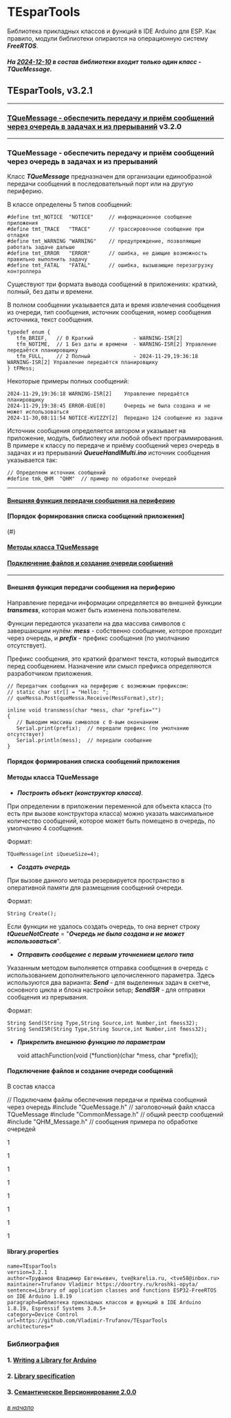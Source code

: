 # TEsparTools

Библиотека прикладных классов и функций в IDE Arduino для ESP. Как правило, модули библиотеки опираются на операционную систему ***FreeRTOS***.

##### На [2024-12-10]() в состав библиотеки входит только один класс - TQueMessage. 

## TEsparTools, v3.2.1

---

### [TQueMessage - обеспечить передачу и приём сообщений через очередь в задачах и из прерываний](#tquemessage---%D0%BE%D0%B1%D0%B5%D1%81%D0%BF%D0%B5%D1%87%D0%B8%D1%82%D1%8C-%D0%BF%D0%B5%D1%80%D0%B5%D0%B4%D0%B0%D1%87%D1%83-%D0%B8-%D0%BF%D1%80%D0%B8%D1%91%D0%BC-%D1%81%D0%BE%D0%BE%D0%B1%D1%89%D0%B5%D0%BD%D0%B8%D0%B9-%D1%87%D0%B5%D1%80%D0%B5%D0%B7-%D0%BE%D1%87%D0%B5%D1%80%D0%B5%D0%B4%D1%8C-%D0%B2-%D0%B7%D0%B0%D0%B4%D0%B0%D1%87%D0%B0%D1%85-%D0%B8-%D0%B8%D0%B7-%D0%BF%D1%80%D0%B5%D1%80%D1%8B%D0%B2%D0%B0%D0%BD%D0%B8%D0%B9) v3.2.0

---

### TQueMessage - обеспечить передачу и приём сообщений через очередь в задачах и из прерываний

Класс ***TQueMessage*** предназначен для организации единообразной передачи сообщений в последовательный порт или на другую периферию. 

В классе определены 5 типов сообщений:

```
#define tmt_NOTICE  "NOTICE"     // информационное сообщение приложения 
#define tmt_TRACE   "TRACE"      // трассировочное сообщение при отладке
#define tmt_WARNING "WARNING"    // предупреждение, позволяющие работать задаче дальше 
#define tmt_ERROR   "ERROR"      // ошибка, не дающие возможность правильно выполнить задачу
#define tmt_FATAL   "FATAL"      // ошибка, вызывающие перезагрузку контроллера
``` 

Существуют три формата вывода сообщений в приложениях: краткий, полный, без даты и времени.

В полном сообщении указывается дата и время извлечения сообщения из очереди, тип сообщения, источник сообщения, номер сообщения источника, текст сообщения.

```
typedef enum {
   tfm_BRIEF,   // 0 Краткий             - WARNING-ISR[2]
   tfm_NOTIME,  // 1 Без даты и времени  - WARNING-ISR[2] Управление передаётся планировщику
   tfm_FULL,    // 2 Полный              - 2024-11-29,19:36:18 WARNING-ISR[2] Управление передаётся планировщику
} tFMess;
```
Некоторые примеры полных сообщений:
```
2024-11-29,19:36:18 WARNING-ISR[2]    Управление передаётся планировщику   
2024-11-29,19:38:45 ERROR-EUE[0]      Очередь не была создана и не может использоваться  
2024-11-30,08:11:54 NOTICE-KVIZZY[2]  Передано 124 сообщение из задачи  
```

Источник сообщения определяется автором и указывает на приложение, модуль, библиотеку или любой объект программирования. В примере к классу по передаче и приёму сообщений через очередь в задачах и из прерываний ***QueueHandlMulti.ino*** источник сообщения указывается так:

```
// Определяем источник сообщений  
#define tmk_QHM  "QHM"  // пример по обработке очередей
```

---

#### [Внешняя функция пeредачи сообщения на периферию](#%D0%B2%D0%BD%D0%B5%D1%88%D0%BD%D1%8F%D1%8F-%D1%84%D1%83%D0%BD%D0%BA%D1%86%D0%B8%D1%8F-%D0%BF%D0%B5%D1%80%D0%B5%D0%B4%D0%B0%D1%87%D0%B8-%D1%81%D0%BE%D0%BE%D0%B1%D1%89%D0%B5%D0%BD%D0%B8%D1%8F-%D0%BD%D0%B0-%D0%BF%D0%B5%D1%80%D0%B8%D1%84%D0%B5%D1%80%D0%B8%D1%8E)

#### [Порядок фoрмирования списка сообщений приложения]
(#)

#### [Мeтоды класса TQueMessage](#%D0%BC%D0%B5%D1%82%D0%BE%D0%B4%D1%8B-%D0%BA%D0%BB%D0%B0%D1%81%D1%81%D0%B0-tquemessage)


#### [Подключение файлов и создание очереди сообщений](#)

---

#### Внешняя функция передачи сообщения на периферию

Направление передачи информации определяется во внешней функции ***transmess***, которая может быть изменена пользователем. 

Функции передаются указатели на два массива символов с завершающим нулём: ***mess*** - собственно сообщение, которое проходит через очередь, и ***prefix*** - префикс сообщения (по умолчанию отсутствует).

Префикс сообщения, это краткий фрагмент текста, который выводится перед сообщением. Назначение или смысл префикса определяются разработчиком приложения.

```
// Передатчик сообщения на периферию с возможным префиксом:
// static char str[] = "Hello: ";
// queMessa.Post(queMessa.Receive(MessFormat),str);

inline void transmess(char *mess, char *prefix="") 
{
   // Выводим массивы символов с 0-вым окончанием
   Serial.print(prefix);  // передали префикс (по умолчанию отсутствует)
   Serial.println(mess);  // передали сообщение
}
```

#### Порядок формирования списка сообщений приложения


#### Методы класса TQueMessage

- ***Построить объект (конструктор класса)***. 

При определении в приложении переменной для объекта класса (то есть при вызове конструктора класса) можно указать максимальное количество сообщений, которое может быть помещено в очередь, по умолчанию 4 сообщения.

Формат:

```
TQueMessage(int iQueueSize=4);
```

- ***Создать очередь***

При вызове данного метода резервируется пространство в оперативной памяти для размещения сообщений очереди.

Формат:
```
String Create();
```
Если функции не удалось создать очередь, то она вернет строку ***tQueueNotCreate*** =  "***Очередь не была создана и не может использоваться***".

-  ***Отправить сообщение с первым уточнением целого типа***

Указанным методом выполняется отправка сообщения в очередь с использованием дополнительного целочисленного параметра. Здесь используются два варианта: ***Send*** - для выделенных задач в скетче, основного цикла и блока настройки setup; ***SendISR*** - для отправки сообщения из прерывания.

Формат:

```
String Send(String Type,String Source,int Number,int fmess32); 
String SendISR(String Type,String Source,int Number,int fmess32); 
```




- ***Прикрепить внешнюю функцию по параметрам***

   void attachFunction(void (*function)(char *mess, char *prefix));






#### Подключение файлов и создание очереди сообщений



В состав класса 

// Подключаем файлы обеспечения передачи и приёма сообщений через очередь 
#include "QueMessage.h"     // заголовочный файл класса TQueMessage 
#include "CommonMessage.h"  // общий реестр сообщений
#include "QHM_Message.h"    // сообщения примера по обработке очередей




1

1

1

1

1

1

1

1



















#### library.properties

```
name=TEsparTools
version=3.2.1
author=Труфанов Владимир Евгеньевич, tve@karelia.ru, <tve58@inbox.ru>
maintainer=Trufanov Vladimir https://doortry.ru/kroshki-opyta/
sentence=Library of application classes and functions ESP32-FreeRTOS on IDE Arduino 1.8.19
paragraph=Библиотека прикладных классов и функций в IDE Arduino 1.8.19, Espressif Systems 3.0.5+
category=Device Control
url=https://github.com/Vladimir-Trufanov/TEsparTools
architectures=*
```


### Библиография

#### 1. [Writing a Library for Arduino](https://docs.arduino.cc/learn/contributions/arduino-creating-library-guide/)

#### 2. [Library specification](https://arduino.github.io/arduino-cli/1.1/library-specification/)

#### 3. [Семантическое Версионирование 2.0.0](https://semver.org/lang/ru/)

###### [в начало](#tespartools)